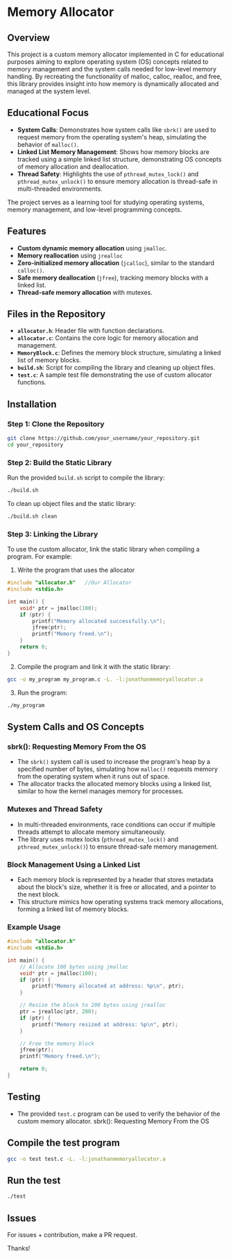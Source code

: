 # Memory Allocator

## Overview
This project is a custom memory allocator implemented in C for educational purposes aiming to explore operating system (OS) concepts related to memory management and the system calls needed for low-level memory handling. By recreating the functionality of malloc, calloc, realloc, and free, this library provides insight into how memory is dynamically allocated and managed at the system level.

## Educational Focus
- **System Calls**: Demonstrates how system calls like `sbrk()` are used to request memory from the operating system's heap, simulating the behavior of `malloc()`.
- **Linked List Memory Management**: Shows how memory blocks are tracked using a simple linked list structure, demonstrating OS concepts of memory allocation and deallocation.
- **Thread Safety**: Highlights the use of `pthread_mutex_lock()` and `pthread_mutex_unlock()` to ensure memory allocation is thread-safe in multi-threaded environments.

The project serves as a learning tool for studying operating systems, memory management, and low-level programming concepts.

## Features

- **Custom dynamic memory allocation** using `jmalloc`.
- **Memory reallocation** using `jrealloc` 
- **Zero-initialized memory allocation** (`jcalloc`), similar to the standard `calloc()`.
- **Safe memory deallocation** (`jfree`), tracking memory blocks with a linked list.
- **Thread-safe memory allocation** with mutexes.

## Files in the Repository

- **`allocator.h`**: Header file with function declarations.
- **`allocator.c`**: Contains the core logic for memory allocation and management.
- **`MemoryBlock.c`**: Defines the memory block structure, simulating a linked list of memory blocks.
- **`build.sh`**: Script for compiling the library and cleaning up object files.
- **`test.c`**: A sample test file demonstrating the use of custom allocator functions.

## Installation

### Step 1: Clone the Repository

```bash
git clone https://github.com/your_username/your_repository.git
cd your_repository
```

### Step 2: Build the Static Library

Run the provided `build.sh` script to compile the library:
```bash
./build.sh
```
To clean up object files and the static library:

```bash
./build.sh clean
```

### Step 3: Linking the Library

To use the custom allocator, link the static library when compiling a program. For example:

1. Write the program that uses the allocator
```c
#include "allocator.h"   //Our Allocator
#include <stdio.h>

int main() {
    void* ptr = jmalloc(100);
    if (ptr) {
        printf("Memory allocated successfully.\n");
        jfree(ptr);
        printf("Memory freed.\n");
    }
    return 0;
}
```

2. Compile the program and link it with the static library:
```bash
gcc -o my_program my_program.c -L. -l:jonathanmemoryallocator.a
```

3. Run the program:
```bash
./my_program
```

## System Calls and OS Concepts

### sbrk(): Requesting Memory From the OS

- The `sbrk()` system call is used to increase the program's heap by a specified number of bytes, simulating how `malloc()` requests memory from the operating system when it runs out of space.
- The allocator tracks the allocated memory blocks using a linked list, similar to how the kernel manages memory for processes.

### Mutexes and Thread Safety

- In multi-threaded environments, race conditions can occur if multiple threads attempt to allocate memory simultaneously.
- The library uses mutex locks (`pthread_mutex_lock()` and `pthread_mutex_unlock()`) to ensure thread-safe memory management.

### Block Management Using a Linked List

- Each memory block is represented by a header that stores metadata about the block's size, whether it is free or allocated, and a pointer to the next block.
- This structure mimics how operating systems track memory allocations, forming a linked list of memory blocks.

### Example Usage

```c
#include "allocator.h"
#include <stdio.h>

int main() {
    // Allocate 100 bytes using jmalloc
    void* ptr = jmalloc(100);
    if (ptr) {
        printf("Memory allocated at address: %p\n", ptr);
    }

    // Resize the block to 200 bytes using jrealloc
    ptr = jrealloc(ptr, 200);
    if (ptr) {
        printf("Memory resized at address: %p\n", ptr);
    }

    // Free the memory block
    jfree(ptr);
    printf("Memory freed.\n");

    return 0;
}
```

## Testing 
- The provided `test.c` program can be used to verify the behavior of the custom memory allocator.
sbrk(): Requesting Memory From the OS

## Compile the test program
```bash
gcc -o test test.c -L. -l:jonathanmemoryallocator.a
```

## Run the test
```bash
./test
```

## Issues
For issues + contribution, make a PR request.

Thanks!